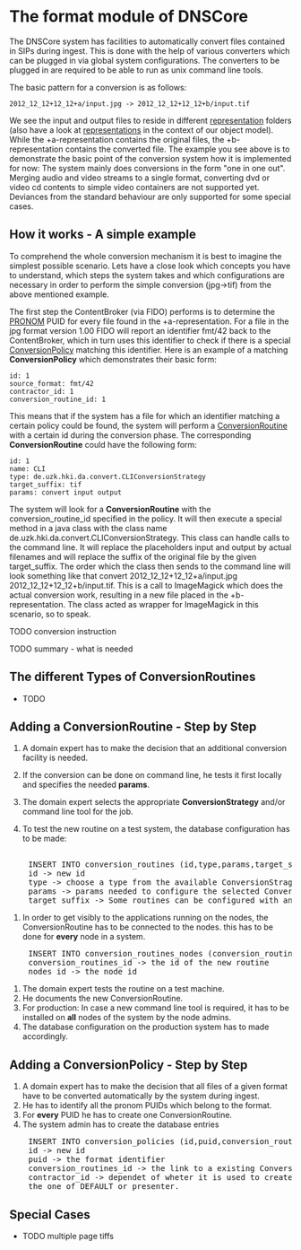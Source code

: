 # The format module of DNSCore

The DNSCore system has facilities to automatically convert files contained in SIPs during ingest.
This is done with the help of various converters which can be plugged in via global system configurations.
The converters to be plugged in are required to be able to run as unix command line tools.

The basic pattern for a conversion is as follows:

    2012_12_12+12_12+a/input.jpg -> 2012_12_12+12_12+b/input.tif

We see the input and output files to reside in different
[representation](https://github.com/da-nrw/DNSCore/blob/master/ContentBroker/src/main/markdown/specification_aip.md#representations----restructuring-contents-with-representations) 
folders (also have a look at [representations](https://github.com/da-nrw/DNSCore/blob/master/ContentBroker/src/main/markdown/object_model.md#representation) 
in the context of our object model). While the +a-representation contains the original files, the +b-representation contains 
the converted file. The example you see above is to demonstrate the basic point of the conversion system how it is implemented for now:
The system mainly does conversions in the form "one in one out". Merging audio and video
streams to a single format, converting dvd or video cd contents to simple video containers are not supported yet. Deviances from the
standard behaviour are only supported for some special cases.

## How it works - A simple example

To comprehend the whole conversion mechanism it is best to imagine the simplest possible scenario.
Lets have a close look which concepts you have to understand, which steps the system takes and which configurations are necessary
in order to perform the simple conversion (jpg->tif) from the above mentioned example. 

The first step the ContentBroker (via FIDO) performs is to determine the [PRONOM](http://www.nationalarchives.gov.uk/PRONOM/Default.aspx) 
PUID for every file found in the +a-representation. For a file in the jpg format version 1.00
FIDO will report an identifier fmt/42 back to the ContentBroker, which in turn uses this identifier to check if there is a special
[ConversionPolicy](https://github.com/da-nrw/DNSCore/blob/master/ContentBroker/src/main/markdown/object_model.md#conversionpolicy) 
matching this identifier. Here is an example of a matching **ConversionPolicy** which demonstrates their basic form:

    id: 1
    source_format: fmt/42
    contractor_id: 1
    conversion_routine_id: 1

This means that if the system has a file for which an identifier matching a certain policy could be found, the system
will perform a [ConversionRoutine](https://github.com/da-nrw/DNSCore/blob/master/ContentBroker/src/main/markdown/object_model.md#conversionroutine) 
with a certain id during the conversion phase. The corresponding **ConversionRoutine** could
have the following form:

    id: 1
    name: CLI
    type: de.uzk.hki.da.convert.CLIConversionStrategy
    target_suffix: tif
    params: convert input output

The system will look for a **ConversionRoutine** with the conversion_routine_id specified in the policy. It will then
execute a special method in a java class with the class name de.uzk.hki.da.convert.CLIConversionStrategy. This
class can handle calls to the command line. It will replace the placeholders input and output by actual filenames and
will replace the suffix of the original file by the given target_suffix. The order which the class then sends
to the command line will look something like that convert 2012_12_12+12_12+a/input.jpg 2012_12_12+12_12+b/input.tif.
This is a call to ImageMagick which does the actual conversion work, resulting in a new file placed in the 
+b-representation. The class acted as wrapper for ImageMagick in this scenario, so to speak. 

TODO conversion instruction

TODO summary - what is needed


## The different Types of ConversionRoutines

* TODO

## Adding a ConversionRoutine - Step by Step

1. A domain expert has to make the decision that an additional conversion facility is needed.
1. If the conversion can be done on command line, he tests it first locally and specifies the needed **params**.
1. The domain expert selects the appropriate **ConversionStrategy** and/or command line tool for the job.

1. To test the new routine on a test system, the database configuration has to be made:
<pre>   
    INSERT INTO conversion_routines (id,type,params,target_suffix)
    id -> new id
    type -> choose a type from the available ConversionStragegies
    params -> params needed to configure the selected ConversionStrategy
    target_suffix -> Some routines can be configured with an entry here which determines the target format automatically. Others won't need it.
</pre>
1. In order to get visibly to the applications running on the nodes, 
the ConversionRoutine has to be connected to the nodes. this has to be done for **every** node in a system.
<pre>
    INSERT INTO conversion_routines_nodes (conversion_routines_id,nodes_id)
    conversion_routines_id -> the id of the new routine
    nodes_id -> the node id 
</pre>
1. The domain expert tests the routine on a test machine.   
1. He documents the new ConversionRoutine.
1. For production: In case a new command line tool is required, it has to be installed on **all** nodes of the system by the node admins.
1. The database configuration on the production system has to made accordingly.

## Adding a ConversionPolicy - Step by Step

1. A domain expert has to make the decision that all files of a given format have to be converted automatically by the system during ingest.
1. He has to identify all the pronom PUIDs which belong to the format.
1. For **every** PUID he has to create one ConversionRoutine.
1. The system admin has to create the database entries 
<pre>
    INSERT INTO conversion_policies (id,puid,conversion_routines_id,contractor_id)
    id -> new id
    puid -> the format identifier
    conversion_routines_id -> the link to a existing ConversionRoutine
    contractor_id -> dependet of wheter it is used to create conversions for archival or publication, the contractor_id has to be either
    the one of DEFAULT or presenter.
</pre>

## Special Cases

* TODO multiple page tiffs


